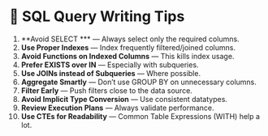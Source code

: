 # 📌 SQL Query Writing Tips

1. **Avoid SELECT *** — Always select only the required columns.
2. **Use Proper Indexes** — Index frequently filtered/joined columns.
3. **Avoid Functions on Indexed Columns** — This kills index usage.
4. **Prefer EXISTS over IN** — Especially with subqueries.
5. **Use JOINs instead of Subqueries** — Where possible.
6. **Aggregate Smartly** — Don’t use GROUP BY on unnecessary columns.
7. **Filter Early** — Push filters close to the data source.
8. **Avoid Implicit Type Conversion** — Use consistent datatypes.
9. **Review Execution Plans** — Always validate performance.
10. **Use CTEs for Readability** — Common Table Expressions (WITH) help a lot.
